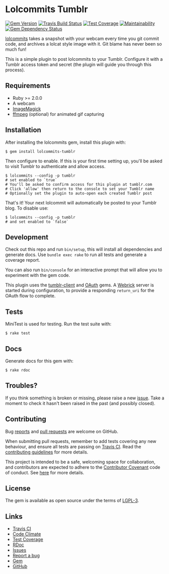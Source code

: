 # Lolcommits Tumblr

[![Gem Version](https://img.shields.io/gem/v/lolcommits-tumblr.svg?style=flat)](http://rubygems.org/gems/lolcommits-tumblr)
[![Travis Build Status](https://travis-ci.org/lolcommits/lolcommits-tumblr.svg?branch=master)](https://travis-ci.org/lolcommits/lolcommits-tumblr)
[![Test Coverage](https://api.codeclimate.com/v1/badges/0c289196d8504223c31a/test_coverage)](https://codeclimate.com/github/lolcommits/lolcommits-tumblr/test_coverage)
[![Maintainability](https://api.codeclimate.com/v1/badges/0c289196d8504223c31a/maintainability)](https://codeclimate.com/github/lolcommits/lolcommits-tumblr/maintainability)
[![Gem Dependency Status](https://gemnasium.com/badges/github.com/lolcommits/lolcommits-tumblr.svg)](https://gemnasium.com/github.com/lolcommits/lolcommits-tumblr)

[lolcommits](https://lolcommits.github.io/) takes a snapshot with your webcam
every time you git commit code, and archives a lolcat style image with it. Git
blame has never been so much fun!

This is a simple plugin to post lolcommits to your Tumblr. Configure it with a
Tumblr access token and secret (the plugin will guide you through this process).

## Requirements

* Ruby >= 2.0.0
* A webcam
* [ImageMagick](http://www.imagemagick.org)
* [ffmpeg](https://www.ffmpeg.org) (optional) for animated gif capturing

## Installation

After installing the lolcommits gem, install this plugin with:

    $ gem install lolcommits-tumblr

Then configure to enable. If this is your first time setting up, you'll be asked
to visit Tumblr to authenticate and allow access.

    $ lolcommits --config -p tumblr
    # set enabled to `true`
    # You'll be asked to confirm access for this plugin at tumblr.com
    # Click 'allow' then return to the console to set your Tumblr name
    # Optionally set the plugin to auto-open each created Tumblr post

That's it! Your next lolcommit will automatically be posted to your Tumblr blog.
To disable use:

    $ lolcommits --config -p tumblr
    # and set enabled to `false`

## Development

Check out this repo and run `bin/setup`, this will install all dependencies and
generate docs. Use `bundle exec rake` to run all tests and generate a coverage
report.

You can also run `bin/console` for an interactive prompt that will allow you to
experiment with the gem code.

This plugin uses the [tumblr-client](https://github.com/tumblr/tumblr_client)
and [OAuth](https://rubygems.org/gems/oauth/versions/0.5.3) gems. A
[Webrick](https://rubygems.org/gems/webrick) server is started during
configuration, to provide a responding `return_uri` for the OAuth flow to
complete.

## Tests

MiniTest is used for testing. Run the test suite with:

    $ rake test

## Docs

Generate docs for this gem with:

    $ rake rdoc

## Troubles?

If you think something is broken or missing, please raise a new
[issue](https://github.com/lolcommits/lolcommits-tumblr/issues). Take
a moment to check it hasn't been raised in the past (and possibly closed).

## Contributing

Bug [reports](https://github.com/lolcommits/lolcommits-tumblr/issues) and [pull
requests](https://github.com/lolcommits/lolcommits-tumblr/pulls) are welcome on
GitHub.

When submitting pull requests, remember to add tests covering any new behaviour,
and ensure all tests are passing on [Travis
CI](https://travis-ci.org/lolcommits/lolcommits-tumblr). Read the
[contributing
guidelines](https://github.com/lolcommits/lolcommits-tumblr/blob/master/CONTRIBUTING.md)
for more details.

This project is intended to be a safe, welcoming space for collaboration, and
contributors are expected to adhere to the [Contributor
Covenant](http://contributor-covenant.org) code of conduct. See
[here](https://github.com/lolcommits/lolcommits-tumblr/blob/master/CODE_OF_CONDUCT.md)
for more details.

## License

The gem is available as open source under the terms of
[LGPL-3](https://opensource.org/licenses/LGPL-3.0).

## Links

* [Travis CI](https://travis-ci.org/lolcommits/lolcommits-tumblr)
* [Code Climate](https://codeclimate.com/github/lolcommits/lolcommits-tumblr)
* [Test Coverage](https://codeclimate.com/github/lolcommits/lolcommits-tumblr/coverage)
* [RDoc](http://rdoc.info/projects/lolcommits/lolcommits-tumblr)
* [Issues](http://github.com/lolcommits/lolcommits-tumblr/issues)
* [Report a bug](http://github.com/lolcommits/lolcommits-tumblr/issues/new)
* [Gem](http://rubygems.org/gems/lolcommits-tumblr)
* [GitHub](https://github.com/lolcommits/lolcommits-tumblr)
